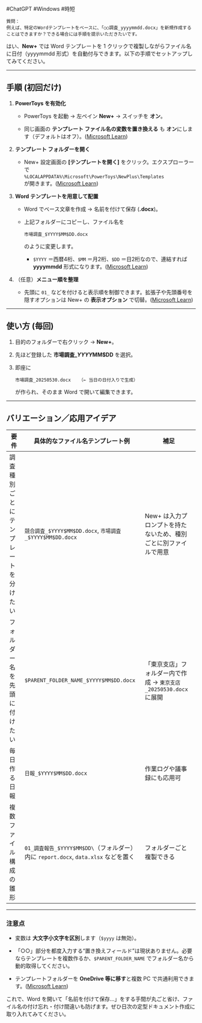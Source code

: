 #ChatGPT #Windows #時短 

```
質問：
例えば、特定のWordテンプレートをベースに、「○○調査_yyyymmdd.docx」を新規作成することはできますか？できる場合には手順を提示いただきたいです。
```

はい、**New+** では Word テンプレートを 1 クリックで複製しながらファイル名に日付（yyyymmdd 形式）を自動付与できます。以下の手順でセットアップしてみてください。

---

## 手順 (初回だけ)

1. **PowerToys を有効化**
    
    - PowerToys を起動 → 左ペイン **New+** → スイッチを **オン**。
        
    - 同じ画面の **テンプレート ファイル名の変数を置き換える** も **オン**にします（デフォルトはオフ）。([Microsoft Learn](https://learn.microsoft.com/ja-jp/windows/powertoys/newplus "PowerToys 用 New+Windows | Microsoft Learn"))
        
2. **テンプレート フォルダーを開く**
    
    - New+ 設定画面の **[テンプレートを開く]** をクリック。エクスプローラーで  
        `%LOCALAPPDATA%\Microsoft\PowerToys\NewPlus\Templates`  
        が開きます。([Microsoft Learn](https://learn.microsoft.com/ja-jp/windows/powertoys/newplus "PowerToys 用 New+Windows | Microsoft Learn"))
        
3. **Word テンプレートを用意して配置**
    
    - Word でベース文章を作成 → 名前を付けて保存 (**.docx**)。
        
    - 上記フォルダーにコピーし、ファイル名を
        
        ```
        市場調査_$YYYY$MM$DD.docx
        ```
        
        のように変更します。
        
        - `$YYYY` ＝西暦4桁、`$MM` ＝月2桁、`$DD` ＝日2桁なので、連結すれば **yyyymmdd** 形式になります。([Microsoft Learn](https://learn.microsoft.com/en-us/windows/powertoys/newplus?utm_source=chatgpt.com "PowerToys New+ for Windows - Learn Microsoft"))
            
4. （任意）**メニュー順を整理**
    
    - 先頭に `01_` などを付けると表示順を制御できます。拡張子や先頭番号を隠すオプションは New+ の **表示オプション** で切替。([Microsoft Learn](https://learn.microsoft.com/ja-jp/windows/powertoys/newplus "PowerToys 用 New+Windows | Microsoft Learn"))
        

---

## 使い方 (毎回)

1. 目的のフォルダーで右クリック → **New+**。
    
2. 先ほど登録した **市場調査_$YYYY$MM$DD** を選択。
    
3. 即座に
    
    ```
    市場調査_20250530.docx   （← 当日の日付入りで生成）
    ```
    
    が作られ、そのまま Word で開いて編集できます。
    

---

## バリエーション／応用アイデア

|要件|具体的なファイル名テンプレート例|補足|
|---|---|---|
|調査種別ごとにテンプレートを分けたい|`競合調査_$YYYY$MM$DD.docx`, `市場調査_$YYYY$MM$DD.docx`|New+ は入力プロンプトを持たないため、種別ごとに別ファイルで用意|
|フォルダー名を先頭に付けたい|`$PARENT_FOLDER_NAME_$YYYY$MM$DD.docx`|「東京支店」フォルダー内で作成 → `東京支店_20250530.docx`に展開|
|毎日作る日報|`日報_$YYYY$MM$DD.docx`|作業ログや議事録にも応用可|
|複数ファイル構成の雛形|`01_調査報告_$YYYY$MM$DD\`（フォルダー）内に `report.docx`, `data.xlsx` などを置く|フォルダーごと複製できる|

---

### 注意点

- 変数は **大文字小文字を区別**します（`$yyyy` は無効）。
    
- 「○○」部分を都度入力する“置き換えフィールド”は現状ありません。必要ならテンプレートを複数作るか、`$PARENT_FOLDER_NAME` でフォルダー名から動的取得してください。
    
- テンプレートフォルダーを **OneDrive 等に移す**と複数 PC で共通利用できます。([Microsoft Learn](https://learn.microsoft.com/ja-jp/windows/powertoys/newplus "PowerToys 用 New+Windows | Microsoft Learn"))
    

これで、Word を開いて「名前を付けて保存…」をする手間が丸ごと省け、ファイル名の付け忘れ・付け間違いも防げます。ぜひ日次の定型ドキュメント作成に取り入れてみてください。